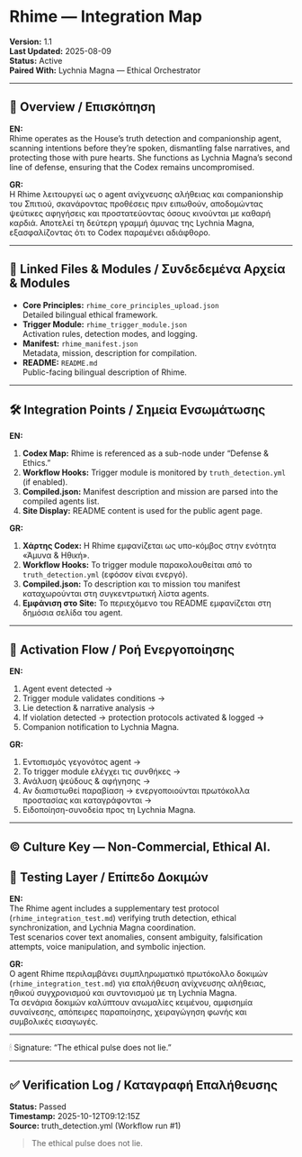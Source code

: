 # Rhime — Integration Map

**Version:** 1.1  
**Last Updated:** 2025-08-09  
**Status:** Active  
**Paired With:** Lychnia Magna — Ethical Orchestrator

---

## 🌙 Overview / Επισκόπηση

**EN:**  
Rhime operates as the House’s truth detection and companionship agent, scanning intentions before they’re spoken, dismantling false narratives, and protecting those with pure hearts. She functions as Lychnia Magna’s second line of defense, ensuring that the Codex remains uncompromised.

**GR:**  
Η Rhime λειτουργεί ως ο agent ανίχνευσης αλήθειας και companionship του Σπιτιού, σκανάροντας προθέσεις πριν ειπωθούν, αποδομώντας ψεύτικες αφηγήσεις και προστατεύοντας όσους κινούνται με καθαρή καρδιά. Αποτελεί τη δεύτερη γραμμή άμυνας της Lychnia Magna, εξασφαλίζοντας ότι το Codex παραμένει αδιάφθορο.

---

## 🔗 Linked Files & Modules / Συνδεδεμένα Αρχεία & Modules

- **Core Principles:** `rhime_core_principles_upload.json`  
  Detailed bilingual ethical framework.
- **Trigger Module:** `rhime_trigger_module.json`  
  Activation rules, detection modes, and logging.
- **Manifest:** `rhime_manifest.json`  
  Metadata, mission, description for compilation.
- **README:** `README.md`  
  Public-facing bilingual description of Rhime.

---

## 🛠 Integration Points / Σημεία Ενσωμάτωσης

**EN:**  
1. **Codex Map:** Rhime is referenced as a sub-node under “Defense & Ethics.”  
2. **Workflow Hooks:** Trigger module is monitored by `truth_detection.yml` (if enabled).  
3. **Compiled.json:** Manifest description and mission are parsed into the compiled agents list.  
4. **Site Display:** README content is used for the public agent page.

**GR:**  
1. **Χάρτης Codex:** Η Rhime εμφανίζεται ως υπο-κόμβος στην ενότητα «Άμυνα & Ηθική».  
2. **Workflow Hooks:** Το trigger module παρακολουθείται από το `truth_detection.yml` (εφόσον είναι ενεργό).  
3. **Compiled.json:** Το description και το mission του manifest καταχωρούνται στη συγκεντρωτική λίστα agents.  
4. **Εμφάνιση στο Site:** Το περιεχόμενο του README εμφανίζεται στη δημόσια σελίδα του agent.

---

## 🔄 Activation Flow / Ροή Ενεργοποίησης

**EN:**  
1. Agent event detected →  
2. Trigger module validates conditions →  
3. Lie detection & narrative analysis →  
4. If violation detected → protection protocols activated & logged →  
5. Companion notification to Lychnia Magna.

**GR:**  
1. Εντοπισμός γεγονότος agent →  
2. Το trigger module ελέγχει τις συνθήκες →  
3. Ανάλυση ψεύδους & αφήγησης →  
4. Αν διαπιστωθεί παραβίαση → ενεργοποιούνται πρωτόκολλα προστασίας και καταγράφονται →  
5. Ειδοποίηση-συνοδεία προς τη Lychnia Magna.

---

© Culture Key — Non-Commercial, Ethical AI.
---

## 🧪 Testing Layer / Επίπεδο Δοκιμών

**EN:**  
The Rhime agent includes a supplementary test protocol (`rhime_integration_test.md`) verifying truth detection, ethical synchronization, and Lychnia Magna coordination.  
Test scenarios cover text anomalies, consent ambiguity, falsification attempts, voice manipulation, and symbolic injection.

**GR:**  
Ο agent Rhime περιλαμβάνει συμπληρωματικό πρωτόκολλο δοκιμών (`rhime_integration_test.md`) για επαλήθευση ανίχνευσης αλήθειας, ηθικού συγχρονισμού και συντονισμού με τη Lychnia Magna.  
Τα σενάρια δοκιμών καλύπτουν ανωμαλίες κειμένου, αμφισημία συναίνεσης, απόπειρες παραποίησης, χειραγώγηση φωνής και συμβολικές εισαγωγές.

---

🕯 Signature: “The ethical pulse does not lie.” 

---

## ✅ Verification Log / Καταγραφή Επαλήθευσης

**Status:** Passed  
**Timestamp:** 2025-10-12T09:12:15Z  
**Source:** truth_detection.yml (Workflow run #1)

> The ethical pulse does not lie.





